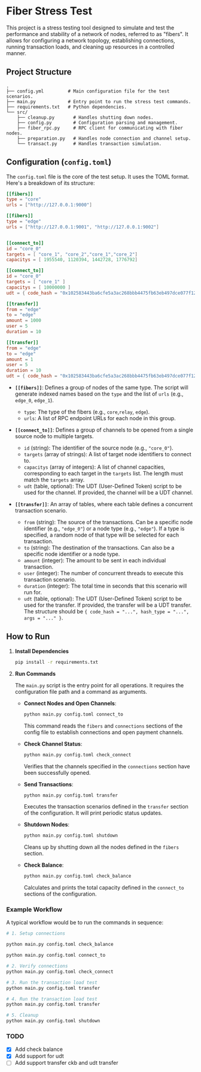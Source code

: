 # Fiber Stress Test

This project is a stress testing tool designed to simulate and test the performance and stability of a network of nodes, referred to as "fibers". It allows for configuring a network topology, establishing connections, running transaction loads, and cleaning up resources in a controlled manner.

## Project Structure

```
.
├── config.yml         # Main configuration file for the test scenarios.
├── main.py            # Entry point to run the stress test commands.
├── requirements.txt   # Python dependencies.
└── src/
    ├── cleanup.py       # Handles shutting down nodes.
    ├── config.py        # Configuration parsing and management.
    ├── fiber_rpc.py     # RPC client for communicating with fiber nodes.
    ├── preparation.py   # Handles node connection and channel setup.
    └── transact.py      # Handles transaction simulation.
```

## Configuration (`config.toml`)

The `config.toml` file is the core of the test setup. It uses the TOML format. Here's a breakdown of its structure:

```toml
[[fibers]]
type = "core"
urls = ["http://127.0.0.1:9000"]

[[fibers]]
type = "edge"
urls = ["http://127.0.0.1:9001", "http://127.0.0.1:9002"]


[[connect_to]]
id = "core_0"
targets = [ "core_1", "core_2","core_1","core_2"]
capacitys = [ 1955540, 1120394, 1442728, 1776792]

[[connect_to]]
id = "core_0"
targets = [ "core_1" ]
capacitys = [ 10000000 ]
udt = { code_hash = "0x102583443ba6cfe5a3ac268bbb4475fb63eb497dce077f126ad3b148d4f4f8f8", hash_type = "type", args = "0x32e555f3ff8e135cece1351a6a2971518392c1e30375c1e006ad0ce8eac07947" }

[[transfer]]
from = "edge"
to = "edge"
amount = 1000
user = 5
duration = 10

[[transfer]]
from = "edge"
to = "edge"
amount = 1
user = 5
duration = 10
udt = { code_hash = "0x102583443ba6cfe5a3ac268bbb4475fb63eb497dce077f126ad3b148d4f4f8f8", hash_type = "type", args = "0x32e555f3ff8e135cece1351a6a2971518392c1e30375c1e006ad0ce8eac07947" }

```

- **`[[fibers]]`**: Defines a group of nodes of the same type. The script will generate indexed names based on the `type` and the list of `urls` (e.g., `edge_0`, `edge_1`).
    - `type`: The type of the fibers (e.g., `core`,`relay`, `edge`).
    - `urls`: A list of RPC endpoint URLs for each node in this group.

- **`[[connect_to]]`**: Defines a group of channels to be opened from a single source node to multiple targets.
    - `id` (string): The identifier of the source node (e.g., `"core_0"`).
    - `targets` (array of strings): A list of target node identifiers to connect to.
    - `capacitys` (array of integers): A list of channel capacities, corresponding to each target in the `targets` list. The length must match the `targets` array.
    - `udt` (table, optional): The UDT (User-Defined Token) script to be used for the channel. If provided, the channel will be a UDT channel.

- **`[[transfer]]`**: An array of tables, where each table defines a concurrent transaction scenario.
    - `from` (string): The source of the transactions. Can be a specific node identifier (e.g., `"edge_0"`) or a node type (e.g., `"edge"`). If a type is specified, a random node of that type will be selected for each transaction.
    - `to` (string): The destination of the transactions. Can also be a specific node identifier or a node type.
    - `amount` (integer): The amount to be sent in each individual transaction.
    - `user` (integer): The number of concurrent threads to execute this transaction scenario.
    - `duration` (integer): The total time in seconds that this scenario will run for.
    - `udt` (table, optional): The UDT (User-Defined Token) script to be used for the transfer. If provided, the transfer will be a UDT transfer. The structure should be `{ code_hash = "...", hash_type = "...", args = "..." }`.

## How to Run

1.  **Install Dependencies**

    ```bash
    pip install -r requirements.txt
    ```

2.  **Run Commands**

    The `main.py` script is the entry point for all operations. It requires the configuration file path and a command as arguments.

    - **Connect Nodes and Open Channels**:

      ```bash
      python main.py config.toml connect_to
      ```
      This command reads the `fibers` and `connections` sections of the config file to establish connections and open payment channels.

    - **Check Channel Status**:

      ```bash
      python main.py config.toml check_connect
      ```
      Verifies that the channels specified in the `connections` section have been successfully opened.

    - **Send Transactions**:

      ```bash
      python main.py config.toml transfer
      ```
      Executes the transaction scenarios defined in the `transfer` section of the configuration. It will print periodic status updates.

    - **Shutdown Nodes**:

      ```bash
      python main.py config.toml shutdown
      ```
      Cleans up by shutting down all the nodes defined in the `fibers` section.

    - **Check Balance**:

      ```bash
      python main.py config.toml check_balance
      ```
      Calculates and prints the total capacity defined in the `connect_to` sections of the configuration.

### Example Workflow

A typical workflow would be to run the commands in sequence:

```bash
# 1. Setup connections

python main.py config.toml check_balance

python main.py config.toml connect_to

# 2. Verify connections
python main.py config.toml check_connect

# 3. Run the transaction load test
python main.py config.toml transfer

# 4. Run the transaction load test
python main.py config.toml transfer

# 5. Cleanup
python main.py config.toml shutdown
```

### TODO
- [x] Add check balance
- [x] Add support for udt
- [ ] Add support transfer ckb  and udt transfer
